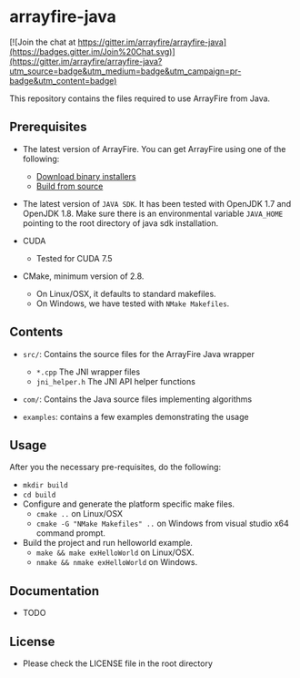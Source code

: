arrayfire-java
==============

[![Join the chat at https://gitter.im/arrayfire/arrayfire-java](https://badges.gitter.im/Join%20Chat.svg)](https://gitter.im/arrayfire/arrayfire-java?utm_source=badge&utm_medium=badge&utm_campaign=pr-badge&utm_content=badge)

This repository contains the files required to use ArrayFire from Java.

Prerequisites
---------------

- The latest version of ArrayFire. You can get ArrayFire using one of the following:
    - [Download binary installers](http://www.arrayfire.com/download)
    - [Build from source](https://github.com/arrayfire/arrayfire)

- The latest version of `JAVA SDK`. It has been tested with OpenJDK 1.7 and OpenJDK 1.8. Make sure there is an environmental variable `JAVA_HOME` pointing to the root directory of java sdk installation.

- CUDA
    - Tested for CUDA 7.5

- CMake, minimum version of 2.8.
	- On Linux/OSX, it defaults to standard makefiles.
	- On Windows, we have tested with `NMake Makefiles`.

Contents
---------------

- `src/`: Contains the source files for the ArrayFire Java wrapper
    - `*.cpp` The JNI wrapper files
    - `jni_helper.h` The JNI API helper functions

- `com/`: Contains the Java source files implementing algorithms

- `examples`: contains a few examples demonstrating the usage

Usage
----------------

After you the necessary pre-requisites, do the following:

- `mkdir build`
- `cd build`
- Configure and generate the platform specific make files.
	- `cmake ..` on Linux/OSX
	- `cmake -G "NMake Makefiles" ..` on Windows from visual studio x64 command prompt.
- Build the project and run helloworld example.
	- `make && make exHelloWorld` on Linux/OSX.
	- `nmake && nmake exHelloWorld` on Windows.

Documentation
---------------
- TODO

License
---------------

- Please check the LICENSE file in the root directory

